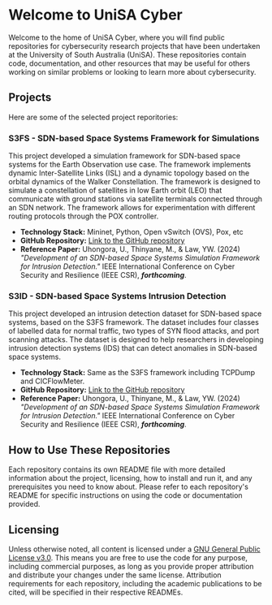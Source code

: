 # Welcome to UniSA Cyber

Welcome to the home of UniSA Cyber, where you will find public repositories for cybersecurity research projects that have been undertaken at the University of South Australia (UniSA). These repositories contain code, documentation, and other resources that may be useful for others working on similar problems or looking to learn more about cybersecurity.

## Projects
Here are some of the selected project reporitories:

### S3FS - SDN-based Space Systems Framework for Simulations
This project developed a simulation framework for SDN-based space systems for the Earth Observation use case. The framework implements dynamic Inter-Satellite Links (ISL) and a dynamic topology based on the orbital dynamics of the Walker Constellation. The framework is designed to simulate a constellation of satellites in low Earth orbit (LEO) that communicate with ground stations via satellite terminals connected through an SDN network. The framework allows for experimentation with different routing protocols through the POX controller.

- **Technology Stack:** Mininet, Python, Open vSwitch (OVS), Pox, etc
- **GitHub Repository:** [Link to the GitHub repository](https://github.com/UniSACyber/S3FS)
- **Reference Paper:** Uhongora, U., Thinyane, M., & Law, YW. (2024) *"Development of an SDN-based Space Systems Simulation Framework for Intrusion Detection."* IEEE International Conference on Cyber Security and Resilience (IEEE CSR), *__forthcoming__*.

### S3ID - SDN-based Space Systems Intrusion Detection
This project developed an intrusion detection dataset for SDN-based space systems, based on the S3FS framework. The dataset includes four classes of labelled data for normal traffic, two types of SYN flood attacks, and port scanning attacks. The dataset is designed to help researchers in developing intrusion detection systems (IDS) that can detect anomalies in SDN-based space systems.

- **Technology Stack:** Same as the S3FS framework including TCPDump and CICFlowMeter.
- **GitHub Repository:** [Link to the GitHub repository](https://github.com/UniSACyber/S3ID)
- **Reference Paper:** Uhongora, U., Thinyane, M., & Law, YW. (2024) *"Development of an SDN-based Space Systems Simulation Framework for Intrusion Detection."* IEEE International Conference on Cyber Security and Resilience (IEEE CSR), *__forthcoming__*.
  
## How to Use These Repositories
Each repository contains its own README file with more detailed information about the project, licensing, how to install and run it, and any prerequisites you need to know about. Please refer to each repository's README for specific instructions on using the code or documentation provided. 

## Licensing
Unless otherwise noted, all content is licensed under a [GNU General Public License v3.0](https://www.tldrlegal.com/license/gnu-general-public-license-v3-gpl-3). This means you are free to use the code for any purpose, including commercial purposes, as long as you provide proper attribution and distribute your changes under the same license. Attribution requirements for each repository, including the academic publications to be cited, will be specified in their respective READMEs.
